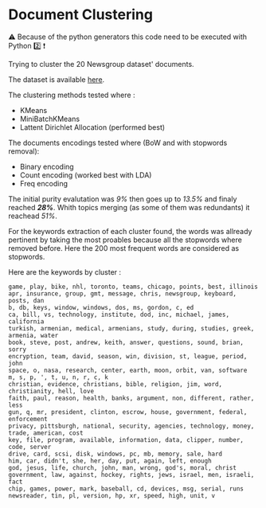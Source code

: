 # Document Clustering

:warning: Because of the python generators this code need to be executed with Python :two: :exclamation:

Trying to cluster the 20 Newsgroup dataset' documents.

The dataset is available [here](!http://qwone.com/~jason/20Newsgroups/).


The clustering methods tested where :

 - KMeans
 - MiniBatchKMeans
 - Lattent Dirichlet Allocation (performed best)

The documents encodings tested where (BoW and with stopwords removal):

 - Binary encoding
 - Count encoding (worked best with LDA)
 - Freq encoding

The initial purity evalutation was _9%_ then goes up to _13.5%_ and finaly reached ___28%___.
Whith topics merging (as some of them was redundants) it reachead _51%_.

For the keywords extraction of each cluster found, the words was allready pertinent by taking the most proables because all the stopwords where removed before. 
Here the 200 most frequent words are considered as stopwords.

Here are the keywords by cluster :

```
game, play, bike, nhl, toronto, teams, chicago, points, best, illinois
apr, insurance, group, gmt, message, chris, newsgroup, keyboard, posts, dan
b, db, keys, window, windows, dos, ms, gordon, c, ed
ca, bill, vs, technology, institute, dod, inc, michael, james, california
turkish, armenian, medical, armenians, study, during, studies, greek, armenia, water
book, steve, post, andrew, keith, answer, questions, sound, brian, sorry
encryption, team, david, season, win, division, st, league, period, john
space, o, nasa, research, center, earth, moon, orbit, van, software
m, s, p, ', t, u, n, r, c, k
christian, evidence, christians, bible, religion, jim, word, christianity, hell, love
faith, paul, reason, health, banks, argument, non, different, rather, less
gun, q, mr, president, clinton, escrow, house, government, federal, enforcement
privacy, pittsburgh, national, security, agencies, technology, money, trade, american, cost
key, file, program, available, information, data, clipper, number, code, server
drive, card, scsi, disk, windows, pc, mb, memory, sale, hard
him, car, didn't, she, her, day, put, again, left, enough
god, jesus, life, church, john, man, wrong, god's, moral, christ
government, law, against, hockey, rights, jews, israel, men, israeli, fact
chip, games, power, mark, baseball, cd, devices, msg, serial, runs
newsreader, tin, pl, version, hp, xr, speed, high, unit, v
```


